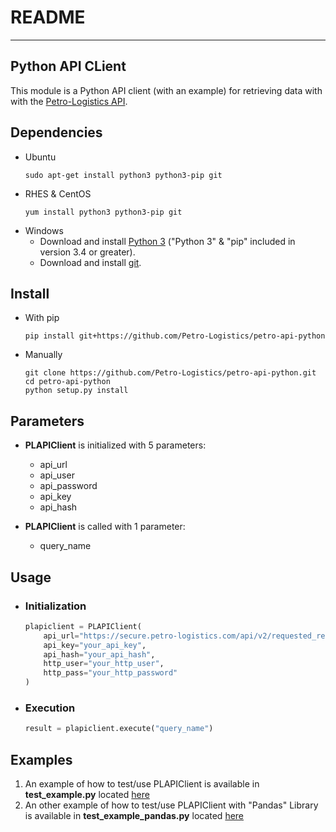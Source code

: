 # README
---

## Python API CLient
This module is a Python API client (with an example) for retrieving data with with the [Petro-Logistics API](https://secure.petro-logistics.com/client/api).


## Dependencies
- Ubuntu
    ```
    sudo apt-get install python3 python3-pip git
    ```
- RHES & CentOS
    ```
    yum install python3 python3-pip git
    ```
- Windows
    - Download and install [Python 3](https://www.python.org/downloads/windows/) ("Python 3" & "pip" included in version 3.4 or greater).
    - Download and install [git](https://git-scm.com/download/win).

## Install
- With pip
    ```
    pip install git+https://github.com/Petro-Logistics/petro-api-python
    ```
- Manually
    ```
    git clone https://github.com/Petro-Logistics/petro-api-python.git
    cd petro-api-python
    python setup.py install
    ```


## Parameters
- **PLAPIClient** is initialized with 5 parameters:
    - api_url
    - api_user
    - api_password
    - api_key
    - api_hash


- **PLAPIClient** is called with 1 parameter:
    - query_name


## Usage
- ### Initialization
    ```python
    plapiclient = PLAPIClient(
        api_url="https://secure.petro-logistics.com/api/v2/requested_report_type",
        api_key="your_api_key",
        api_hash="your_api_hash",
        http_user="your_http_user",
        http_pass="your_http_password"
    )
    ```


- ### Execution
    ```python
    result = plapiclient.execute("query_name")

    ```


## Examples
1. An example of how to test/use PLAPIClient is available in **test_example.py** located [here](test_example.py)
2. An other example of how to test/use PLAPIClient with "Pandas" Library is available in **test_example_pandas.py** located [here](test_example_pandas.py)